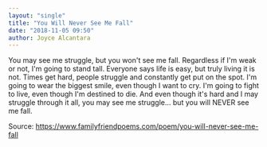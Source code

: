 ```yaml
---
layout: "single"
title: "You Will Never See Me Fall"
date: "2018-11-05 09:50"
author: Joyce Alcantara
---
```

You may see me struggle,
but you won't see me fall.
Regardless if I'm weak or not,
I'm going to stand tall.
Everyone says life is easy,
but truly living it is not.
Times get hard,
people struggle
and constantly get put on the spot.
I'm going to wear the biggest smile,
even though I want to cry.
I'm going to fight to live,
even though I'm destined to die.
And even though it's hard
and I may struggle through it all,
you may see me struggle...
but you will NEVER see me fall.

Source: https://www.familyfriendpoems.com/poem/you-will-never-see-me-fall
